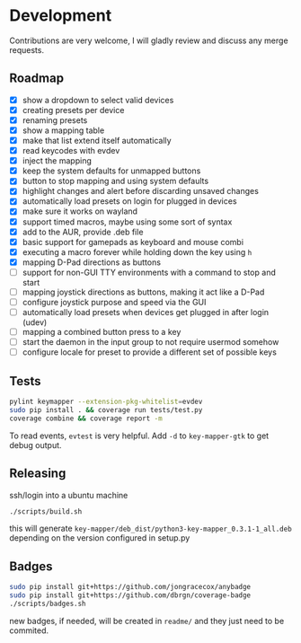 # Development

Contributions are very welcome, I will gladly review and discuss any merge
requests.

## Roadmap

- [x] show a dropdown to select valid devices
- [x] creating presets per device
- [x] renaming presets
- [x] show a mapping table
- [x] make that list extend itself automatically
- [x] read keycodes with evdev
- [x] inject the mapping
- [x] keep the system defaults for unmapped buttons
- [x] button to stop mapping and using system defaults
- [x] highlight changes and alert before discarding unsaved changes
- [x] automatically load presets on login for plugged in devices
- [x] make sure it works on wayland
- [x] support timed macros, maybe using some sort of syntax
- [x] add to the AUR, provide .deb file
- [x] basic support for gamepads as keyboard and mouse combi
- [x] executing a macro forever while holding down the key using `h`
- [x] mapping D-Pad directions as buttons
- [ ] support for non-GUI TTY environments with a command to stop and start
- [ ] mapping joystick directions as buttons, making it act like a D-Pad
- [ ] configure joystick purpose and speed via the GUI
- [ ] automatically load presets when devices get plugged in after login (udev)
- [ ] mapping a combined button press to a key
- [ ] start the daemon in the input group to not require usermod somehow
- [ ] configure locale for preset to provide a different set of possible keys

## Tests

```bash
pylint keymapper --extension-pkg-whitelist=evdev
sudo pip install . && coverage run tests/test.py
coverage combine && coverage report -m
```

To read events, `evtest` is very helpful. Add `-d` to `key-mapper-gtk`
to get debug output.

## Releasing

ssh/login into a ubuntu machine

```bash
./scripts/build.sh
```

this will generate `key-mapper/deb_dist/python3-key-mapper_0.3.1-1_all.deb`
depending on the version configured in setup.py

## Badges

```bash
sudo pip install git+https://github.com/jongracecox/anybadge
sudo pip install git+https://github.com/dbrgn/coverage-badge
./scripts/badges.sh
```

new badges, if needed, will be created in `readme/` and they
just need to be commited.
